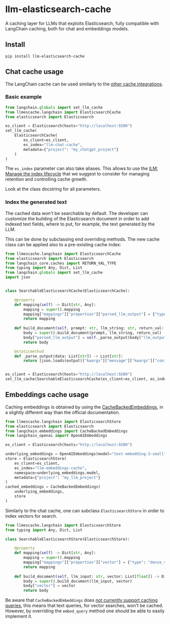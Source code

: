 # llm-elasticsearch-cache

A caching layer for LLMs that exploits Elasticsearch, fully compatible with LangChain caching, both for chat and embeddings models.

## Install

```shell
pip install llm-elasticsearch-cache
```

## Chat cache usage

The LangChain cache can be used similarly to the
[other cache integrations](https://python.langchain.com/docs/integrations/llms/llm_caching).

### Basic example

```python
from langchain.globals import set_llm_cache
from llmescache.langchain import ElasticsearchCache
from elasticsearch import Elasticsearch

es_client = Elasticsearch(hosts="http://localhost:9200")
set_llm_cache(
    ElasticsearchCache(
        es_client=es_client, 
        es_index="llm-chat-cache", 
        metadata={"project": "my_chatgpt_project"}
    )
)
```

The `es_index` parameter can also take aliases. This allows to use the 
[ILM: Manage the index lifecycle](https://www.elastic.co/guide/en/elasticsearch/reference/current/index-lifecycle-management.html)
that we suggest to consider for managing retention and controlling cache growth.

Look at the class docstring for all parameters.

### Index the generated text

The cached data won't be searchable by default.
The developer can customize the building of the Elasticsearch document in order to add indexed text fields,
where to put, for example, the text generated by the LLM.

This can be done by subclassing end overriding methods.
The new cache class can be applied also to a pre-existing cache index:

```python
from llmescache.langchain import ElasticsearchCache
from elasticsearch import Elasticsearch
from langchain_core.caches import RETURN_VAL_TYPE
from typing import Any, Dict, List
from langchain.globals import set_llm_cache
import json


class SearchableElasticsearchCache(ElasticsearchCache):

    @property
    def mapping(self) -> Dict[str, Any]:
        mapping = super().mapping
        mapping["mappings"]["properties"]["parsed_llm_output"] = {"type": "text", "analyzer": "english"}
        return mapping
    
    def build_document(self, prompt: str, llm_string: str, return_val: RETURN_VAL_TYPE) -> Dict[str, Any]:
        body = super().build_document(prompt, llm_string, return_val)
        body["parsed_llm_output"] = self._parse_output(body["llm_output"])
        return body

    @staticmethod
    def _parse_output(data: List[str]) -> List[str]:
        return [json.loads(output)["kwargs"]["message"]["kwargs"]["content"] for output in data]


es_client = Elasticsearch(hosts="http://localhost:9200")
set_llm_cache(SearchableElasticsearchCache(es_client=es_client, es_index="llm-chat-cache"))
```

## Embeddings cache usage

Caching embeddings is obtained by using the [CacheBackedEmbeddings](https://python.langchain.com/docs/modules/data_connection/text_embedding/caching_embeddings),
in a slightly different way than the official documentation.

```python
from llmescache.langchain import ElasticsearchStore
from elasticsearch import Elasticsearch
from langchain.embeddings import CacheBackedEmbeddings
from langchain_openai import OpenAIEmbeddings

es_client = Elasticsearch(hosts="http://localhost:9200")

underlying_embeddings = OpenAIEmbeddings(model="text-embedding-3-small")
store = ElasticsearchStore(
    es_client=es_client, 
    es_index="llm-embeddings-cache",
    namespace=underlying_embeddings.model,
    metadata={"project": "my_llm_project"}
)
cached_embeddings = CacheBackedEmbeddings(
    underlying_embeddings, 
    store
)
```

Similarly to the chat cache, one can subclass `ElasticsearchStore` in order to index vectors for search.

```python
from llmescache.langchain import ElasticsearchStore
from typing import Any, Dict, List

class SearchableElasticsearchStore(ElasticsearchStore):

    @property
    def mapping(self) -> Dict[str, Any]:
        mapping = super().mapping
        mapping["mappings"]["properties"]["vector"] = {"type": "dense_vector", "dims": 1536, "index": True, "similarity": "dot_product"}
        return mapping
    
    def build_document(self, llm_input: str, vector: List[float]) -> Dict[str, Any]:
        body = super().build_document(llm_input, vector)
        body["vector"] = vector
        return body
```

Be aware that `CacheBackedEmbeddings` does 
[not currently support caching queries](https://api.python.langchain.com/en/latest/embeddings/langchain.embeddings.cache.CacheBackedEmbeddings.html#langchain.embeddings.cache.CacheBackedEmbeddings.embed_query),
this means that text queries, for vector searches, won't be cached.
However, by overriding the `embed_query` method one should be able to easily implement it.